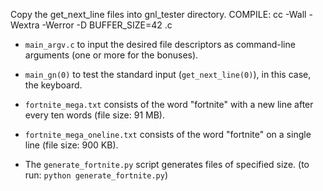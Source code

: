 Copy the get_next_line files into gnl_tester directory.
COMPILE: cc -Wall -Wextra -Werror -D BUFFER_SIZE=42 <files>.c

- `main_argv.c` to input the desired file descriptors as command-line arguments (one or more for the bonuses).
- `main_gn(0)` to test the standard input (`get_next_line(0)`), in this case, the keyboard.

- `fortnite_mega.txt` consists of the word "fortnite" with a new line after every ten words (file size: 91 MB).
- `fortnite_mega_oneline.txt` consists of the word "fortnite" on a single line (file size: 900 KB).
- The `generate_fortnite.py` script generates files of specified size. (to run: `python generate_fortnite.py`)